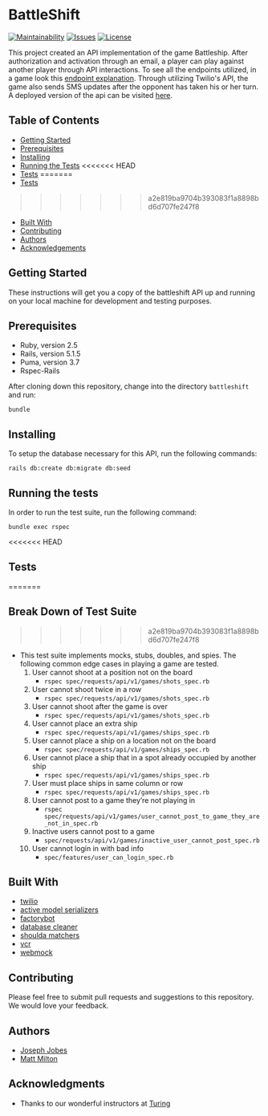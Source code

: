 # BattleShift
[![Maintainability](https://api.codeclimate.com/v1/badges/5c7d6df27102140dc5a3/maintainability)](https://codeclimate.com/github/mgmilton/battleshift/maintainability)
[![Issues](https://img.shields.io/github/issues/mgmilton/battleshift.svg?style=flat-square)](https://github.com/mgmilton/battleshift/issues)
[![License](https://img.shields.io/badge/license-MIT-brightgreen.svg?style=flat-square)](http://opensource.org/licenses/MIT)

This project created an API implementation of the game Battleship. After authorization and activation through an email, a player can play against another player through API interactions. To see all the endpoints utilized, in a game look this [endpoint explanation](https://github.com/mgmilton/battleshift/blob/master/endpoint_explanations.md). Through utilizing Twilio's API, the game also sends SMS updates after the opponent has taken his or her turn. A deployed version of the api can be visited [here](https://battleshift.herokuapp.com/).

## Table of Contents
- [Getting Started](#getting-started)
- [Prerequisites](#prequisites)
- [Installing](#installing)
- [Running the Tests](#running-the-tests)
<<<<<<< HEAD
- [Tests](#tests)
=======
- [Tests](#break-down-into-end-to-end-tests)
>>>>>>> a2e819ba9704b393083f1a8898bd6d707fe247f8
- [Built With](#built-with)
- [Contributing](#contributing)
- [Authors](#authors)
- [Acknowledgements](#acknowledgments)

## Getting Started

These instructions will get you a copy of the battleshift API up and running on your local machine for development and testing purposes.

## Prerequisites


* Ruby, version 2.5
* Rails, version 5.1.5
* Puma, version 3.7
* Rspec-Rails

After cloning down this repository, change into the directory ```battleshift``` and run:

```
bundle
```

## Installing

To setup the database necessary for this API, run the following commands:

```
rails db:create db:migrate db:seed
```



## Running the tests

In order to run the test suite, run the following command:
```
bundle exec rspec
```

<<<<<<< HEAD
## Tests
=======
## Break Down of Test Suite
>>>>>>> a2e819ba9704b393083f1a8898bd6d707fe247f8

* This test suite implements mocks, stubs, doubles, and spies. The following common edge cases in playing a game are tested.
  1. User cannot shoot at a position not on the board
      * ```rspec spec/requests/api/v1/games/shots_spec.rb```
  2. User cannot shoot twice in a row
      * ```rspec spec/requests/api/v1/games/shots_spec.rb```
  3. User cannot shoot after the game is over
      * ```rspec spec/requests/api/v1/games/shots_spec.rb```
  4. User cannot place an extra ship
      * ```rspec spec/requests/api/v1/games/ships_spec.rb```
  5. User cannot place a ship on a location not on the board
      * ```rspec spec/requests/api/v1/games/ships_spec.rb```
  6. User cannot place a ship that in a spot already occupied by another ship
      * ```rspec spec/requests/api/v1/games/ships_spec.rb```
  7. User must place ships in same column or row
      * ```rspec spec/requests/api/v1/games/ships_spec.rb```
  8. User cannot post to a game they’re not playing in
      * ```rspec spec/requests/api/v1/games/user_cannot_post_to_game_they_are_not_in_spec.rb```
  9. Inactive users cannot post to a game
      * ```spec/requests/api/v1/games/inactive_user_cannot_post_spec.rb```
  10. User cannot login in with bad info
      * ```spec/features/user_can_login_spec.rb```

## Built With
* [twilio](https://github.com/twilio/twilio-ruby)
* [active model serializers](https://github.com/rails-api/active_model_serializers)
* [factorybot](https://github.com/thoughtbot/factory_bot)
* [database cleaner](https://github.com/DatabaseCleaner/database_cleaner)
* [shoulda matchers](https://github.com/thoughtbot/shoulda-matchers)
* [vcr](https://github.com/vcr/vcr)
* [webmock](https://github.com/bblimke/webmock)


## Contributing

Please feel free to submit pull requests and suggestions to this repository. We would love your feedback.

## Authors

* [Joseph Jobes](https://github.com/AtmaVichara)
* [Matt Milton](https://github.com/mgmilton)


## Acknowledgments

* Thanks to our wonderful instructors at [Turing](https://github.com/turingschool)
